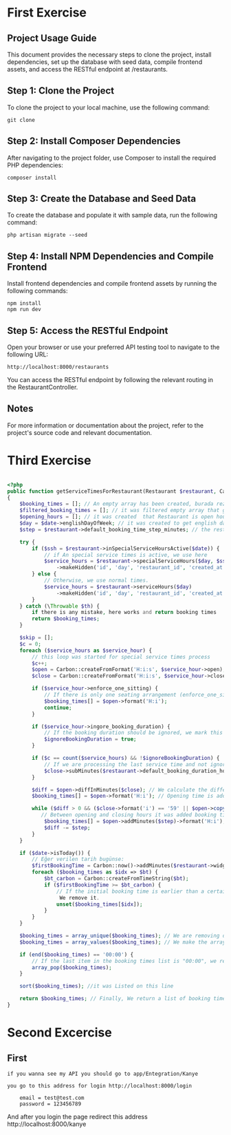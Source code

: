 # First Exercise

## Project Usage Guide

This document provides the necessary steps to clone the project, install dependencies, set up the database with seed data, compile frontend assets, and access the RESTful endpoint at /restaurants.

## Step 1: Clone the Project

To clone the project to your local machine, use the following command:

```
git clone

```

## Step 2: Install Composer Dependencies

After navigating to the project folder, use Composer to install the required PHP dependencies:

```
composer install
```

## Step 3: Create the Database and Seed Data

To create the database and populate it with sample data, run the following command:

```
php artisan migrate --seed
```

## Step 4: Install NPM Dependencies and Compile Frontend

Install frontend dependencies and compile frontend assets by running the following commands:

```
npm install
npm run dev
```

## Step 5: Access the RESTful Endpoint

Open your browser or use your preferred API testing tool to navigate to the following URL:

```
http://localhost:8000/restaurants
```

You can access the RESTful endpoint by following the relevant routing in the RestaurantController.

## Notes

For more information or documentation about the project, refer to the project's source code and relevant documentation.

# Third Exercise

```php

<?php
public function getServiceTimesForRestaurant(Restaurant $restaurant, Carbon $date, $ignoreBookingDuration = false)
{
    $booking_times = []; // An empty array has been created, burada rezervasyon for booking times
    $filtered_booking_times = []; // it was filtered empty array that get booking times
    $opening_hours = []; // it was created  that Restaurant is open hours
    $day = $date->englishDayOfWeek; // it was created to get english day of week
    $step = $restaurant->default_booking_time_step_minutes; // the restaurant was determined that default booking steps

    try {
        if ($ssh = $restaurant->inSpecialServiceHoursActive($date)) {
            // if An special service times is active, we use here
            $service_hours = $restaurant->specialServiceHours($day, $ssh->id)
                ->makeHidden('id', 'day', 'restaurant_id', 'created_at', 'updated_at'); // hidden them
        } else {
            // Otherwise, we use normal times.
            $service_hours = $restaurant->serviceHours($day)
                ->makeHidden('id', 'day', 'restaurant_id', 'created_at', 'updated_at'); // hidden them
        }
    } catch (\Throwable $th) {
        if there is any mistake, here works and return booking times
        return $booking_times;
    }

    $skip = [];
    $c = 0;
    foreach ($service_hours as $service_hour) {
        // this loop was started for special service times process
        $c++;
        $open = Carbon::createFromFormat('H:i:s', $service_hour->open); // Açılış saati
        $close = Carbon::createFromFormat('H:i:s', $service_hour->close); // Kapanış saati

        if ($service_hour->enforce_one_sitting) {
            // If there is only one seating arrangement (enforce_one_sitting), we add the opening time to the booking time list.
            $booking_times[] = $open->format('H:i');
            continue;
        }

        if ($service_hour->ingore_booking_duration) {
            // If the booking duration should be ignored, we mark this condition.
            $ignoreBookingDuration = true;
        }

        if ($c == count($service_hours) && !$ignoreBookingDuration) {
            // If we are processing the last service time and not ignoring the reservation time, we subtract the reservation time from the closing time.
            $close->subMinutes($restaurant->default_booking_duration_hours);
        }

        $diff = $open->diffInMinutes($close); // We calculate the difference between opening and closing hours.
        $booking_times[] = $open->format('H:i'); // Opening time is added to the booking times list.

        while ($diff > 0 && ($close->format('i') == '59' || $open->copy()->addMinutes($step)->lte($close))) {
           // Between opening and closing hours it was added booking times that it was determined
            $booking_times[] = $open->addMinutes($step)->format('H:i');
            $diff -= $step;
        }
    }

    if ($date->isToday()) {
        // Eğer verilen tarih bugünse:
        $firstBookingTime = Carbon::now()->addMinutes($restaurant->widget_booking_minutes_before);
        foreach ($booking_times as $idx => $bt) {
            $bt_carbon = Carbon::createFromTimeString($bt);
            if ($firstBookingTime >= $bt_carbon) {
                // If the initial booking time is earlier than a certain number of minutes this time from the booking time list.
                 We remove it.
                unset($booking_times[$idx]);
            }
        }
    }

    $booking_times = array_unique($booking_times); // We are removing duplicate booking times.
    $booking_times = array_values($booking_times); // We make the array sequential by indexing it again.

    if (end($booking_times) == '00:00') {
        // If the last item in the booking times list is "00:00", we remove this time.
        array_pop($booking_times);
    }

    sort($booking_times); //it was Listed on this line

    return $booking_times; // Finally, We return a list of booking times.
}

```

# Second Excercise

## First

    if you wanna see my API you should go to app/Entegration/Kanye

    you go to this address for login http://localhost:8000/login

```
    email = test@test.com
    password = 123456789
```

And after you login the page redirect this address http://localhost:8000/kanye
